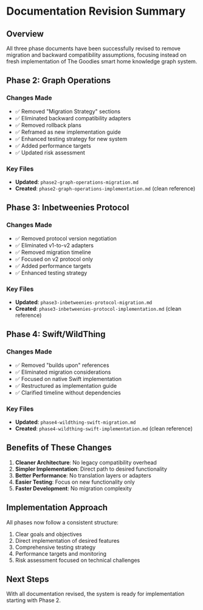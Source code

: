 # Documentation Revision Summary

## Overview
All three phase documents have been successfully revised to remove migration and backward compatibility assumptions, focusing instead on fresh implementation of The Goodies smart home knowledge graph system.

## Phase 2: Graph Operations
### Changes Made
- ✅ Removed "Migration Strategy" sections
- ✅ Eliminated backward compatibility adapters
- ✅ Removed rollback plans
- ✅ Reframed as new implementation guide
- ✅ Enhanced testing strategy for new system
- ✅ Added performance targets
- ✅ Updated risk assessment

### Key Files
- **Updated**: `phase2-graph-operations-migration.md`
- **Created**: `phase2-graph-operations-implementation.md` (clean reference)

## Phase 3: Inbetweenies Protocol
### Changes Made
- ✅ Removed protocol version negotiation
- ✅ Eliminated v1-to-v2 adapters
- ✅ Removed migration timeline
- ✅ Focused on v2 protocol only
- ✅ Added performance targets
- ✅ Enhanced testing strategy

### Key Files
- **Updated**: `phase3-inbetweenies-protocol-migration.md`
- **Created**: `phase3-inbetweenies-protocol-implementation.md` (clean reference)

## Phase 4: Swift/WildThing
### Changes Made
- ✅ Removed "builds upon" references
- ✅ Eliminated migration considerations
- ✅ Focused on native Swift implementation
- ✅ Restructured as implementation guide
- ✅ Clarified timeline without dependencies

### Key Files
- **Updated**: `phase4-wildthing-swift-migration.md`
- **Created**: `phase4-wildthing-swift-implementation.md` (clean reference)

## Benefits of These Changes

1. **Cleaner Architecture**: No legacy compatibility overhead
2. **Simpler Implementation**: Direct path to desired functionality
3. **Better Performance**: No translation layers or adapters
4. **Easier Testing**: Focus on new functionality only
5. **Faster Development**: No migration complexity

## Implementation Approach

All phases now follow a consistent structure:
1. Clear goals and objectives
2. Direct implementation of desired features
3. Comprehensive testing strategy
4. Performance targets and monitoring
5. Risk assessment focused on technical challenges

## Next Steps

With all documentation revised, the system is ready for implementation starting with Phase 2.